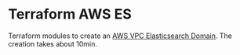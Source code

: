 # Terraform AWS ES
Terraform modules to create an [AWS VPC Elasticsearch Domain](https://www.terraform.io/docs/providers/aws/r/elasticsearch_domain.html). The creation takes about 10min.